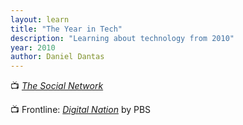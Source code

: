 ```yaml
---
layout: learn
title: "The Year in Tech"
description: "Learning about technology from 2010"
year: 2010
author: Daniel Dantas
---
```


📺 _[The Social Network](https://en.wikipedia.org/wiki/The_Social_Network)_ <!-- 3/24/2017 -->

📺 Frontline: [_Digital Nation_](https://www.pbs.org/wgbh/frontline/documentary/digitalnation/) by PBS <!-- 5/5/2016 -->

